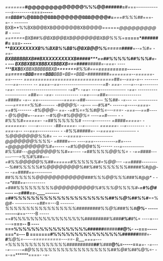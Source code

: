 *=======***#@@@@@@@@@@@@@%%%@@######=**#*=*==*--------------=*---------===*=****-----==BBB*#%@BBB@@BBB@@@@@@BBB@@@@#=***===#%%%##*===-      =-      -           -------BXB**%%BXB@@BXB@@@@@@BXB@@@@*=*=====*@@@@@@@@@#     -     ----           =======BXB##%@BXB@@BXB@@@@@@BXB@%%%*=**=====*#######=   ===-     ----           *******BXXXXXXXXB%%BXB%%BB%@BXB@@%%*=***====*####**=--=*%#=     -==-            *******BXBBBBBBXB##BXXXXXXXXXXB#####*****==**##%%%%%##%%%#*=--   ---            *******BXB****BXB**BXBBBXXBBBXB******===####****#####***=-===-  ----            *******BXB****BXB**BXB*BBBB*BXB*******#%%#===******==========-------            =======BBB====BBB**BBB*=BB==BBB=*########**========--======-==------            ================================##=--=***==-=-- -----------==-------   --       ====--==----------------------=#*-   =**==-        ----=---=--------   -==-     --------------------------  -=#*-   -**==-           ---=------------- -=**=-   ---------------------       =##=--  -*==-           ------------ --==----=*##*=-----------------           =####*=  -=--             ==-------------====-=**##**---------                  *%%##*-  -=---   --        --------------==**====*%%#-------                   -#@@@%*-  -=---  ---**#%#*-   ------=-----==**==-==*#%-------                   -#%@@@*-- ==-   -=#%==%%#@%=---===-        -===---==*#-----                     *@%@@#=--===- --*#%@=#%@@@%=                  ----==*#-----  -                 -#%%%#======-  -=*##%%%%%%#*                    -----=*--------                 =####=====-      -=======-                       ----=*-------                  -##*=====-                                          --=-------                   =*=====-                                           --=--------- -             -===-=--                                          ---===-----------      -    -#%%#####*=-                                       --=====-----------          -%@@@@@@@%%#=                   --   --             --=====----------------     *@@@@@@@%%%%*-               =*####=---             ----===-----------=**#*=----=@@@@@@@@@%#=-----       -=#%@@@#%%------           ---=***-----------#%%#**#*---*@@@@@@@%%#*==----  -=*##%%%%@@%%=   -            -==*####----------=%%#%#*#=--=#%%@@@@@%%##*======*#%%%%%%#=%@@*---             -==*####*----------*%##%%%%%#%@@@@@@@@%##%##%%%%%%%#*####%*#@@*-  --          -==*####*==---------*##%%%%%%@@@@@@@@@@@@###%%%@@%%%#**##**%#@@*     -        --=*###**==----------=###%%%%%%%%%@@@@@@@@@@%#%%%@%%%%#****-=#%@#     ----    --=*###*==-____-------=##%%%%%%%%%%%%%%%%%%%%%%##%%@%##%%#***==%@#-   -----------=*##*==---B   -------*%%%%%%%%%%%%%%%%%#########%%@%###%%#****@%-   -----------=***==-----B   -----==#%%%%%%%%%%%%%%%%%#######*##%###**#%#***#%=   ----=------=**===--    B   ----===%%%%%%%%%%%%%%%%%######**#####*****#***#@%-   --===-----===*=---     B   =======#%%%%%%%%%%%%%%%%######**###=-****#***%@%=-----==========---==-      B___====---=%%%%%%%%%%%%%%##########**##**%#*##**@%=-----==*****=**=-  -=---        -=------=#@%%%%%%%%%%%%%%%%%%%##***%@*#%##*%@%=- -=-==******====-   -=-         